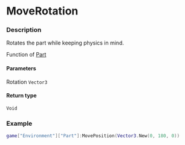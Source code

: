 # MoveRotation

### Description

Rotates the part while keeping physics in mind.

Function of [Part](/classes/Part/)

#### Parameters

Rotation `Vector3`

#### Return type

`Void`

### Example

```lua
game["Environment"]["Part"]:MovePosition(Vector3.New(0, 180, 0))
```
